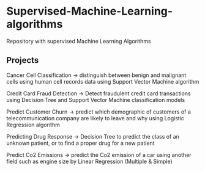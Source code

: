 # Supervised-Machine-Learning-algorithms
Repository with supervised Machine Learning Algorithms

## Projects

Cancer Cell Classification -> distinguish between benign and malignant cells using human cell records data using Support Vector Machine algorithm

Credit Card Fraud Detection -> Detect fraudulent credit card transactions using Decision Tree and Support Vector Machine classification models

Predict Customer Churn -> predict which demographic of customers of a telecommunication company are likely to leave and why using Logistic Regression algorithm

Predicting Drug Response -> Decision Tree to predict the class of an unknown patient, or to find a proper drug for a new patient

Predict Co2 Emissions -> predict the Co2 emission of a car using another field such as engine size by Linear Regression (Multiple & Simple)
